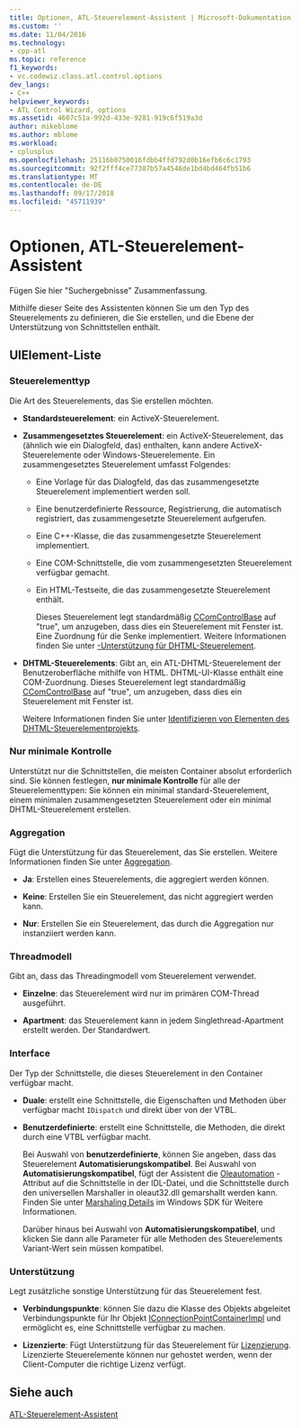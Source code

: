 ```yaml
---
title: Optionen, ATL-Steuerelement-Assistent | Microsoft-Dokumentation
ms.custom: ''
ms.date: 11/04/2016
ms.technology:
- cpp-atl
ms.topic: reference
f1_keywords:
- vc.codewiz.class.atl.control.options
dev_langs:
- C++
helpviewer_keywords:
- ATL Control Wizard, options
ms.assetid: 4607c51a-992d-433e-9281-919c6f519a3d
author: mikeblome
ms.author: mblome
ms.workload:
- cplusplus
ms.openlocfilehash: 25116b0750016fdbb4ffd792d0b16efb6c6c1793
ms.sourcegitcommit: 92f2fff4ce77387b57a4546de1bd4bd464fb51b6
ms.translationtype: MT
ms.contentlocale: de-DE
ms.lasthandoff: 09/17/2018
ms.locfileid: "45711939"
---
```

# <a name="options-atl-control-wizard"></a>Optionen, ATL-Steuerelement-Assistent

Fügen Sie hier "Suchergebnisse" Zusammenfassung.

Mithilfe dieser Seite des Assistenten können Sie um den Typ des Steuerelements zu definieren, die Sie erstellen, und die Ebene der Unterstützung von Schnittstellen enthält.

## <a name="uielement-list"></a>UIElement-Liste

### <a name="control-type"></a>Steuerelementtyp

Die Art des Steuerelements, das Sie erstellen möchten.

- **Standardsteuerelement**: ein ActiveX-Steuerelement.

- **Zusammengesetztes Steuerelement**: ein ActiveX-Steuerelement, das (ähnlich wie ein Dialogfeld, das) enthalten, kann andere ActiveX-Steuerelemente oder Windows-Steuerelemente. Ein zusammengesetztes Steuerelement umfasst Folgendes:

   - Eine Vorlage für das Dialogfeld, das das zusammengesetzte Steuerelement implementiert werden soll.

   - Eine benutzerdefinierte Ressource, Registrierung, die automatisch registriert, das zusammengesetzte Steuerelement aufgerufen.

   - Eine C++-Klasse, die das zusammengesetzte Steuerelement implementiert.

   - Eine COM-Schnittstelle, die vom zusammengesetzten Steuerelement verfügbar gemacht.

   - Ein HTML-Testseite, die das zusammengesetzte Steuerelement enthält.

     Dieses Steuerelement legt standardmäßig [CComControlBase](../../atl/reference/ccomcontrolbase-class.md#m_bwindowonly) auf "true", um anzugeben, dass dies ein Steuerelement mit Fenster ist. Eine Zuordnung für die Senke implementiert. Weitere Informationen finden Sie unter [-Unterstützung für DHTML-Steuerelement](../../atl/atl-support-for-dhtml-controls.md).

- **DHTML-Steuerelements**: Gibt an, ein ATL-DHTML-Steuerelement der Benutzeroberfläche mithilfe von HTML. DHTML-UI-Klasse enthält eine COM-Zuordnung. Dieses Steuerelement legt standardmäßig [CComControlBase](../../atl/reference/ccomcontrolbase-class.md#m_bwindowonly) auf "true", um anzugeben, dass dies ein Steuerelement mit Fenster ist.

     Weitere Informationen finden Sie unter [Identifizieren von Elementen des DHTML-Steuerelementprojekts](../../atl/identifying-the-elements-of-the-dhtml-control-project.md).

### <a name="minimal-control"></a>Nur minimale Kontrolle

Unterstützt nur die Schnittstellen, die meisten Container absolut erforderlich sind. Sie können festlegen, **nur minimale Kontrolle** für alle der Steuerelementtypen: Sie können ein minimal standard-Steuerelement, einem minimalen zusammengesetzten Steuerelement oder ein minimal DHTML-Steuerelement erstellen.

### <a name="aggregation"></a>Aggregation

Fügt die Unterstützung für das Steuerelement, das Sie erstellen. Weitere Informationen finden Sie unter [Aggregation](../../atl/aggregation.md).

- **Ja**: Erstellen eines Steuerelements, die aggregiert werden können.

- **Keine**: Erstellen Sie ein Steuerelement, das nicht aggregiert werden kann.

- **Nur**: Erstellen Sie ein Steuerelement, das durch die Aggregation nur instanziiert werden kann.

### <a name="threading-model"></a>Threadmodell

Gibt an, dass das Threadingmodell vom Steuerelement verwendet.

- **Einzelne**: das Steuerelement wird nur im primären COM-Thread ausgeführt.

- **Apartment**: das Steuerelement kann in jedem Singlethread-Apartment erstellt werden. Der Standardwert.

### <a name="interface"></a>Interface

Der Typ der Schnittstelle, die dieses Steuerelement in den Container verfügbar macht.

- **Duale**: erstellt eine Schnittstelle, die Eigenschaften und Methoden über verfügbar macht `IDispatch` und direkt über von der VTBL.

- **Benutzerdefinierte**: erstellt eine Schnittstelle, die Methoden, die direkt durch eine VTBL verfügbar macht.

   Bei Auswahl von **benutzerdefinierte**, können Sie angeben, dass das Steuerelement **Automatisierungskompatibel**. Bei Auswahl von **Automatisierungskompatibel**, fügt der Assistent die [Oleautomation](../../windows/oleautomation.md) -Attribut auf die Schnittstelle in der IDL-Datei, und die Schnittstelle durch den universellen Marshaller in oleaut32.dll gemarshallt werden kann. Finden Sie unter [Marshaling Details](/windows/desktop/com/marshaling-details) im Windows SDK für Weitere Informationen.

   Darüber hinaus bei Auswahl von **Automatisierungskompatibel**, und klicken Sie dann alle Parameter für alle Methoden des Steuerelements Variant-Wert sein müssen kompatibel.

### <a name="support"></a>Unterstützung

Legt zusätzliche sonstige Unterstützung für das Steuerelement fest.

- **Verbindungspunkte**: können Sie dazu die Klasse des Objekts abgeleitet Verbindungspunkte für Ihr Objekt [IConnectionPointContainerImpl](../../atl/reference/iconnectionpointcontainerimpl-class.md) und ermöglicht es, eine Schnittstelle verfügbar zu machen.

- **Lizenzierte**: Fügt Unterstützung für das Steuerelement für [Lizenzierung](/windows/desktop/com/licensing). Lizenzierte Steuerelemente können nur gehostet werden, wenn der Client-Computer die richtige Lizenz verfügt.

## <a name="see-also"></a>Siehe auch

[ATL-Steuerelement-Assistent](../../atl/reference/atl-control-wizard.md)

